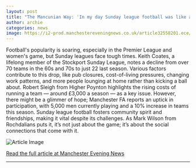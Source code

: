 ```yaml
---
layout: post
title: "The Mancunian Way: 'In my day Sunday league football was like a religion'"
author: archie
categories: news
image: https://i2-prod.manchestereveningnews.co.uk/article32558201.ece/ALTERNATES/s1200/0_ORIGINAL-PLZ-DONT-EDIT-7.png
---
```

Football's popularity is soaring, especially in the Premier League and women's game, but Sunday leagues face tough times. Keith Coates, a lifelong member of the Stockport Sunday League, notes a decline from over 70 teams in the 60s and 70s to just 22 last season. Various factors contribute to this drop, like pub closures, cost-of-living pressures, changing work patterns, and more people lounging at home rather than kicking a ball about. Robert Sleigh from Higher Poynton highlights the rising costs of running a team — around £3,000 a season — as a key issue. However, there might be a glimmer of hope; Manchester FA reports an uptick in participation, with 5,000 men currently playing and a 10% increase in teams this season. Sunday league football fosters community spirit and friendships, making it vital despite its challenges. As Mark Wilson from Rochdalians puts it, it’s not just about the game; it’s about the social connections that come with it.

![Article Image](https://i2-prod.manchestereveningnews.co.uk/article32558201.ece/ALTERNATES/s1200/0_ORIGINAL-PLZ-DONT-EDIT-7.png)

[Read the full article at Manchester Evening News](https://www.manchestereveningnews.co.uk/news/greater-manchester-news/mancunian-way-in-day-sunday-32558176)

---
